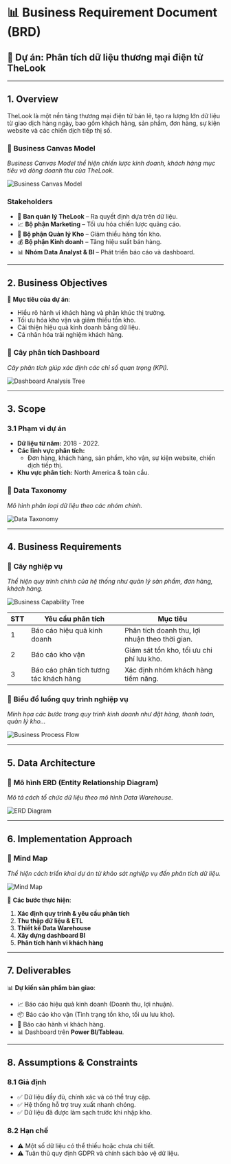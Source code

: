 # 📊 Business Requirement Document (BRD)  
## 🏢 Dự án: Phân tích dữ liệu thương mại điện tử TheLook

---

## **1. Overview**
TheLook là một nền tảng thương mại điện tử bán lẻ, tạo ra lượng lớn dữ liệu từ giao dịch hàng ngày, bao gồm khách hàng, sản phẩm, đơn hàng, sự kiện website và các chiến dịch tiếp thị số.

### 📌 **Business Canvas Model**
*Business Canvas Model thể hiện chiến lược kinh doanh, khách hàng mục tiêu và dòng doanh thu của TheLook.*

![Business Canvas Model](image_url)

### **Stakeholders**
- 🏢 **Ban quản lý TheLook** – Ra quyết định dựa trên dữ liệu.
- 📈 **Bộ phận Marketing** – Tối ưu hóa chiến lược quảng cáo.
- 🏬 **Bộ phận Quản lý Kho** – Giảm thiểu hàng tồn kho.
- 💰 **Bộ phận Kinh doanh** – Tăng hiệu suất bán hàng.
- 📊 **Nhóm Data Analyst & BI** – Phát triển báo cáo và dashboard.

---

## **2. Business Objectives**
🎯 **Mục tiêu của dự án**:
- Hiểu rõ hành vi khách hàng và phân khúc thị trường.
- Tối ưu hóa kho vận và giảm thiểu tồn kho.
- Cải thiện hiệu quả kinh doanh bằng dữ liệu.
- Cá nhân hóa trải nghiệm khách hàng.

### 📌 **Cây phân tích Dashboard**
*Cây phân tích giúp xác định các chỉ số quan trọng (KPI).*

![Dashboard Analysis Tree](image_url)

---

## **3. Scope**
### **3.1 Phạm vi dự án**
- **Dữ liệu từ năm:** 2018 - 2022.
- **Các lĩnh vực phân tích:**  
  - Đơn hàng, khách hàng, sản phẩm, kho vận, sự kiện website, chiến dịch tiếp thị.
- **Khu vực phân tích:** North America & toàn cầu.

### 📌 **Data Taxonomy**
*Mô hình phân loại dữ liệu theo các nhóm chính.*

![Data Taxonomy](image_url)

---

## **4. Business Requirements**
### 📌 **Cây nghiệp vụ**
*Thể hiện quy trình chính của hệ thống như quản lý sản phẩm, đơn hàng, khách hàng.*

![Business Capability Tree](image_url)

| STT | Yêu cầu phân tích | Mục tiêu |
|---|---|---|
| 1 | Báo cáo hiệu quả kinh doanh | Phân tích doanh thu, lợi nhuận theo thời gian. |
| 2 | Báo cáo kho vận | Giám sát tồn kho, tối ưu chi phí lưu kho. |
| 3 | Báo cáo phân tích tương tác khách hàng | Xác định nhóm khách hàng tiềm năng. |

### 📌 **Biểu đồ luồng quy trình nghiệp vụ**
*Minh họa các bước trong quy trình kinh doanh như đặt hàng, thanh toán, quản lý kho...*

![Business Process Flow](image_url)

---

## **5. Data Architecture**
### 📌 **Mô hình ERD (Entity Relationship Diagram)**
*Mô tả cách tổ chức dữ liệu theo mô hình Data Warehouse.*

![ERD Diagram](image_url)

---

## **6. Implementation Approach**
### 📌 **Mind Map**
*Thể hiện cách triển khai dự án từ khảo sát nghiệp vụ đến phân tích dữ liệu.*

![Mind Map](image_url)

🚀 **Các bước thực hiện**:
1. **Xác định quy trình & yêu cầu phân tích**  
2. **Thu thập dữ liệu & ETL**  
3. **Thiết kế Data Warehouse**  
4. **Xây dựng dashboard BI**  
5. **Phân tích hành vi khách hàng**  

---

## **7. Deliverables**
📊 **Dự kiến sản phẩm bàn giao**:
- 📈 Báo cáo hiệu quả kinh doanh (Doanh thu, lợi nhuận).
- 📦 Báo cáo kho vận (Tình trạng tồn kho, tối ưu lưu kho).
- 👥 Báo cáo hành vi khách hàng.
- 📊 Dashboard trên **Power BI/Tableau**.

---

## **8. Assumptions & Constraints**
### **8.1 Giả định**
- ✅ Dữ liệu đầy đủ, chính xác và có thể truy cập.
- ✅ Hệ thống hỗ trợ truy xuất nhanh chóng.
- ✅ Dữ liệu đã được làm sạch trước khi nhập kho.

### **8.2 Hạn chế**
- ⚠️ Một số dữ liệu có thể thiếu hoặc chưa chi tiết.
- ⚠️ Tuân thủ quy định GDPR và chính sách bảo vệ dữ liệu.


